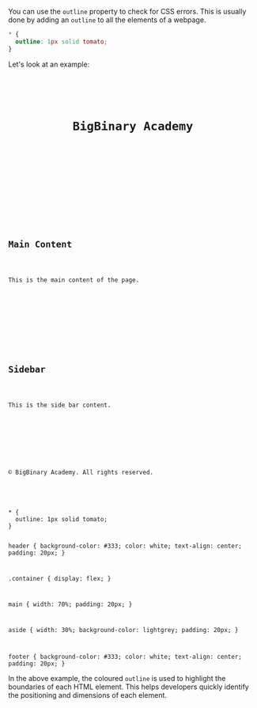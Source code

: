 You can use the `outline` property
to check for CSS errors.
This is usually done by adding an
`outline` to all the elements of a webpage.

```css
* {
  outline: 1px solid tomato;
}
```

Let's look at an example:

<codeblock language="css" type="lesson">
<code>
<panel language="html">
<header>
  <h1>BigBinary Academy</h1>
</header>

<div class="container">
  <main>
    <section>
      <h2>Main Content</h2>
      <p>This is the main content of the page.</p>
    </section>
  </main>

  <aside>
    <h2>Sidebar</h2>
    <p>This is the side bar content.</p>
  </aside>
</div>

<footer>
  <p>&copy; BigBinary Academy. All rights reserved.</p>
</footer>
</panel>
<panel language="css">
* {
  outline: 1px solid tomato;
}

header {
  background-color: #333;
  color: white;
  text-align: center;
  padding: 20px;
}

.container {
  display: flex;
}

main {
  width: 70%;
  padding: 20px;
}

aside {
  width: 30%;
  background-color: lightgrey;
  padding: 20px;
}

footer {
  background-color: #333;
  color: white;
  text-align: center;
  padding: 20px;
}
</panel>
</code>
</codeblock>

In the above example, the coloured `outline`
is used to highlight the boundaries of each HTML element.
This helps developers quickly identify
the positioning and dimensions of each element.
